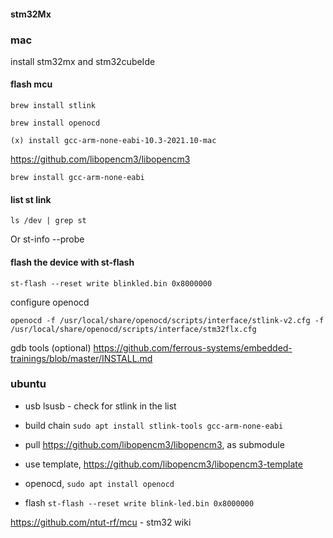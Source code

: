 #### stm32Mx 

### mac

install stm32mx and stm32cubeIde

#### flash mcu 

	brew install stlink

	brew install openocd

	(x) install gcc-arm-none-eabi-10.3-2021.10-mac


https://github.com/libopencm3/libopencm3

	brew install gcc-arm-none-eabi

#### list st link 
	ls /dev | grep st

Or
	st-info --probe

#### flash the device with st-flash

	st-flash --reset write blinkled.bin 0x8000000


configure openocd

	openocd -f /usr/local/share/openocd/scripts/interface/stlink-v2.cfg -f /usr/local/share/openocd/scripts/interface/stm32flx.cfg

gdb tools (optional)
https://github.com/ferrous-systems/embedded-trainings/blob/master/INSTALL.md

### ubuntu

 - usb
 lsusb - check for stlink in the list

 - build chain 
 `sudo apt install stlink-tools gcc-arm-none-eabi`

 - pull https://github.com/libopencm3/libopencm3, as submodule
 
 - use template, https://github.com/libopencm3/libopencm3-template

 - openocd, `sudo apt install openocd`

 - flash
 `st-flash --reset write blink-led.bin 0x8000000`

https://github.com/ntut-rf/mcu - stm32 wiki

